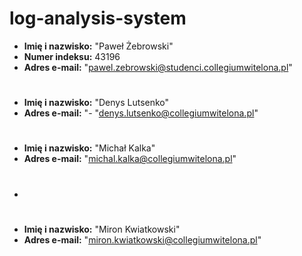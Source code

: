 # log-analysis-system

- **Imię i nazwisko:** "Paweł Żebrowski"
- **Numer indeksu:** 43196
- **Adres e-mail:** "pawel.zebrowski@studenci.collegiumwitelona.pl"
#
- **Imię i nazwisko:** "Denys Lutsenko"
- **Adres e-mail:** "- "denys.lutsenko@collegiumwitelona.pl"
#
- **Imię i nazwisko:** "Michał Kalka"
- **Adres e-mail:** "michal.kalka@collegiumwitelona.pl"
- #
- **Imię i nazwisko:** "Miron Kwiatkowski"
- **Adres e-mail:** "miron.kwiatkowski@collegiumwitelona.pl"
